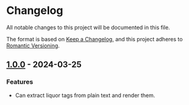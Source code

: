 # Changelog
All notable changes to this project will be documented in this file.

The format is based on [Keep a Changelog](https://keepachangelog.com/en/1.0.0/),
and this project adheres to [Romantic Versioning](http://sentimentalversioning.org/).

## [1.0.0](https://github.com/elixircl/liquor/releases/tag/v1.0.0) - 2024-03-25
### Features
- Can extract liquor tags from plain text and render them.
